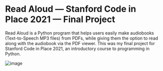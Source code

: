 # Read Aloud — Stanford Code in Place 2021 — Final Project

Read Aloud is a Python program that helps users easily make audiobooks (Text-to-Speech MP3 files) from PDFs, while giving them the option to read along with the audiobook via the PDF viewer. This was my final project for Stanford Code in Place 2021, an introductory course to programming in Python.

![image](https://user-images.githubusercontent.com/85040841/120386444-9f94bb00-c2f6-11eb-9d08-366f27246e09.png)
